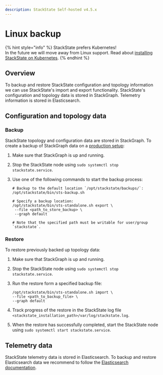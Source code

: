 ```yaml
---
description: StackState Self-hosted v4.5.x
---
```


# Linux backup

{% hint style="info" %}
StackState prefers Kubernetes!  
In the future we will move away from Linux support. Read about [installing StackState on Kubernetes](../../install-stackstate/kubernetes_install/).
{% endhint %}

## Overview

To backup and restore StackState configuration and topology information we can use StackState's import and export functionality. StackState's configuration and topology data is stored in StackGraph. Telemetry information is stored in Elasticsearch.

## Configuration and topology data

### Backup

StackState topology and configuration data are stored in StackGraph. To create a backup of StackGraph data on a [production setup](../../install-stackstate/linux_install/production-installation.md):

1. Make sure that StackGraph is up and running.
2. Stop the StackState node using `sudo systemctl stop stackstate.service`.
3. Use one of the following commands to start the backup process:

   ```text
   # Backup to the default location `/opt/stackstate/backups/`:
   /opt/stackstate/bin/sts-backup.sh

   # Specify a backup location:
   /opt/stackstate/bin/sts-standalone.sh export \
    --file <path_to_store_backup> \
    --graph default

   # Note that the specified path must be writable for user/group `stackstate`.
   ```

### Restore

To restore previously backed up topology data:

1. Make sure that StackGraph is up and running.
2. Stop the StackState node using `sudo systemctl stop stackstate.service`.
3. Run the restore form a specified backup file:

   ```text
   /opt/stackstate/bin/sts-standalone.sh import \
   --file <path_to_backup_file> \
   --graph default
   ```

4. Track progress of the restore in the StackState log file `<stackstate_installation_path>/var/log/stackstate.log`.
5. When the restore has successfully completed, start the StackState node using `sudo systemctl start stackstate.service`.

## Telemetry data

StackState telemetry data is stored in Elasticsearch. To backup and restore Elasticsearch data we recommend to follow the [Elasticsearch documentation](https://www.elastic.co/guide/en/elasticsearch/reference/7.3/modules-snapshots.html).


